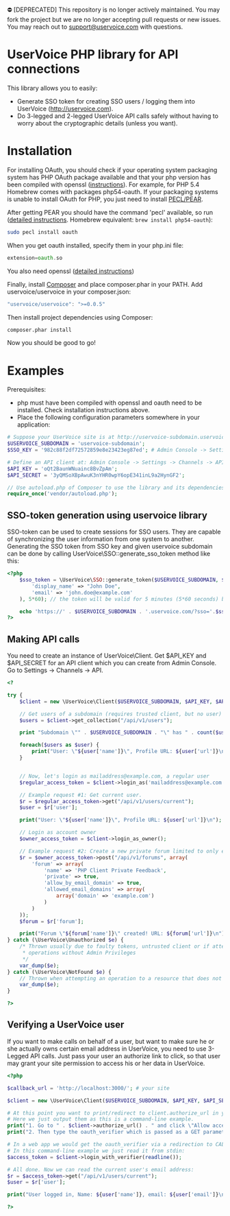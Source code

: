 :no_entry: [DEPRECATED] This repository is no longer actively maintained. You may fork the project but we are no longer accepting pull requests or new issues. You may reach out to support@uservoice.com with questions.

UserVoice PHP library for API connections
=========================================

This library allows you to easily:
* Generate SSO token for creating SSO users / logging them into UserVoice (http://uservoice.com).
* Do 3-legged and 2-legged UserVoice API calls safely without having to worry about the cryptographic details (unless you want).


Installation
============

For installing OAuth, you should check if your operating system packaging system has PHP OAuth package available and that your php version has been compiled with openssl ([instructions](http://php.net/manual/en/openssl.installation.php)). For example, for PHP 5.4 Homebrew comes with packages php54-oauth. If your packaging systems is unable to install OAuth for PHP, you just need to install
[PECL/PEAR](http://pear.php.net/manual/en/installation.getting.php).


After getting PEAR you should have the command 'pecl' available, so run ([detailed instructions](http://www.php.net/manual/en/oauth.setup.php). Homebrew equivalent: ```brew install php54-oauth```):
```sh
sudo pecl install oauth
```
When you get oauth installed, specify them in your php.ini file:
```php
extension=oauth.so
```

You also need openssl ([detailed instructions](http://php.net/manual/en/openssl.installation.php))

Finally, install [Composer](http://getcomposer.org/download/) and place composer.phar in your PATH. Add uservoice/uservoice in your composer.json:

```javascript
"uservoice/uservoice": ">=0.0.5"
```

Then install project dependencies using Composer:

```sh
composer.phar install
```

Now you should be good to go!


Examples
========

Prerequisites:

* php must have been compiled with openssl and oauth need to be installed. Check installation instructions above.
* Place the following configuration parameters somewhere in your application:

```php
# Suppose your UserVoice site is at http://uservoice-subdomain.uservoice.com/
$USERVOICE_SUBDOMAIN = 'uservoice-subdomain';
$SSO_KEY = '982c88f2df72572859e8e23423eg87ed'; # Admin Console -> Settings -> General -> User Authentication

# Define an API client at: Admin Console -> Settings -> Channels -> API
$API_KEY = 'oQt2BaunWNuainc8BvZpAm';
$API_SECRET = '3yQMSoXBpAwuK3nYHR0wpY6opE341inL9a2HynGF2';

// Use autoload.php of Composer to use the library and its dependencies:
require_once('vendor/autoload.php');
```

SSO-token generation using uservoice library
--------------------------------------------

SSO-token can be used to create sessions for SSO users. They are capable of synchronizing the user information from one system to another.
Generating the SSO token from SSO key and given uservoice subdomain can be done by calling UserVoice\\SSO::generate\_sso\_token method like this:

```php
<?php
    $sso_token = \UserVoice\SSO::generate_token($USERVOICE_SUBDOMAIN, $SSO_KEY, array(
        'display_name' => "John Doe",
        'email' => 'john.doe@example.com'
    ), 5*60); // the token will be valid for 5 minutes (5*60 seconds) by default

    echo 'https://' . $USERVOICE_SUBDOMAIN . '.uservoice.com/?sso='.$sso_token."\n";
?>
```

Making API calls
----------------

You need to create an instance of UserVoice\\Client. Get $API_KEY and $API_SECRET for an API client which you can create
from Admin Console. Go to Settings -> Channels -> API.

```php
<?

try {
    $client = new \UserVoice\Client($USERVOICE_SUBDOMAIN, $API_KEY, $API_SECRET);

    // Get users of a subdomain (requires trusted client, but no user)
    $users = $client->get_collection("/api/v1/users");

    print "Subdomain \"" . $USERVOICE_SUBDOMAIN . "\" has " . count($users) . " users.\n";

    foreach($users as $user) {
        print("User: \"${user['name']}\", Profile URL: ${user['url']}\n");
    }


    // Now, let's login as mailaddress@example.com, a regular user
    $regular_access_token = $client->login_as('mailaddress@example.com');

    // Example request #1: Get current user.
    $r = $regular_access_token->get("/api/v1/users/current");
    $user = $r['user'];

    print("User: \"${user['name']}\", Profile URL: ${user['url']}\n");

    // Login as account owner
    $owner_access_token = $client->login_as_owner();

    // Example request #2: Create a new private forum limited to only example.com email domain.
    $r = $owner_access_token->post("/api/v1/forums", array(
        'forum' => array(
            'name' => 'PHP Client Private Feedback',
            'private' => true,
            'allow_by_email_domain' => true,
            'allowed_email_domains' => array(
                array('domain' => 'example.com')
            )
        )
    ));
    $forum = $r['forum'];

    print("Forum \"${forum['name']}\" created! URL: ${forum['url']}\n");
} catch (\UserVoice\Unauthorized $e) {
    /* Thrown usually due to faulty tokens, untrusted client or if attempting
     * operations without Admin Privileges
     */
    var_dump($e);
} catch (\UserVoice\NotFound $e) {
    // Thrown when attempting an operation to a resource that does not exist
    var_dump($e);
}

?>
```

Verifying a UserVoice user
--------------------------

If you want to make calls on behalf of a user, but want to make sure he or she
actually owns certain email address in UserVoice, you need to use 3-Legged API
calls. Just pass your user an authorize link to click, so that user may grant
your site permission to access his or her data in UserVoice.

```php
<?php

$callback_url = 'http://localhost:3000/'; # your site

$client = new \UserVoice\Client($USERVOICE_SUBDOMAIN, $API_KEY, $API_SECRET, array('callback' => $callback_url));

# At this point you want to print/redirect to client.authorize_url in your application.
# Here we just output them as this is a command-line example.
print("1. Go to " . $client->authorize_url() . " and click \"Allow access\".\n");
print("2. Then type the oauth_verifier which is passed as a GET parameter to the callback URL:\n");

# In a web app we would get the oauth_verifier via a redirection to CALLBACK_URL.
# In this command-line example we just read it from stdin:
$access_token = $client->login_with_verifier(readline());

# All done. Now we can read the current user's email address:
$r = $access_token->get("/api/v1/users/current");
$user = $r['user'];

print("User logged in, Name: ${user['name']}, email: ${user['email']}\n");

?>
```
